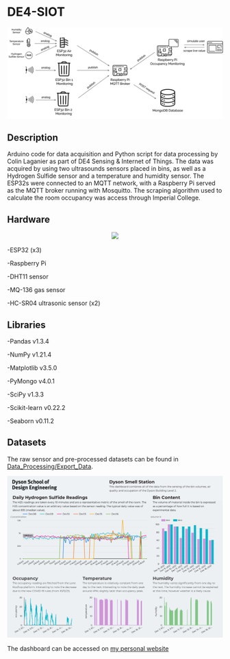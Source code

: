 # DE4-SIOT

![MQTT_Diagram](./Figures/MQTT_diagram.jpg)

## Description

Arduino code for data acquisition and Python script for data processing by Colin Laganier as part of DE4 Sensing & Internet of Things. The data was acquired by using two ultrasounds sensors placed in bins, as well as a Hydrogen Sulfide sensor and a temperature and humidity sensor. The ESP32s were connected to an MQTT network, with a Raspberry Pi served as the MQTT broker running with Mosquitto. The scraping algorithm used to calculate the room occupancy was access through Imperial College.

## Hardware

<p align="center">
  <img src="./Figures/Hardware_Sensors.jpg" width="500">
</p>

-ESP32 (x3)

-Raspberry Pi

-DHT11 sensor

-MQ-136 gas sensor

-HC-SR04 ultrasonic sensor (x2)

## Libraries

-Pandas v1.3.4

-NumPy v1.21.4

-Matplotlib v3.5.0

-PyMongo v4.0.1

-SciPy v1.3.3

-Scikit-learn v0.22.2

-Seaborn v0.11.2

## Datasets

The raw sensor and pre-processed datasets can be found in [Data_Processing/Export_Data](Data_Processing/Export_Data).

![Dashboard](./Figures/Dyson_Smell_Station_Dashboard.jpg)

The dashboard can be accessed on [my personal website](http://colinlaganier.com/siot)
